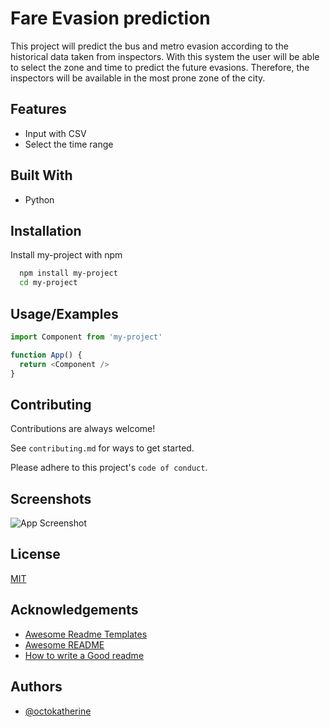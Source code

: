 # Fare Evasion prediction

This project will predict the bus and metro evasion according to the historical data taken from inspectors.
With this system the user will be able to select the zone and time to predict the future evasions. Therefore, the inspectors will be available in the most prone zone of the city.

## Features

- Input with CSV
- Select the time range 

## Built With
- Python
  
## Installation

Install my-project with npm

```bash
  npm install my-project
  cd my-project
```
    
## Usage/Examples

```javascript
import Component from 'my-project'

function App() {
  return <Component />
}
```


## Contributing

Contributions are always welcome!

See `contributing.md` for ways to get started.

Please adhere to this project's `code of conduct`.


## Screenshots

![App Screenshot](https://via.placeholder.com/468x300?text=App+Screenshot+Here)


## License

[MIT](https://choosealicense.com/licenses/mit/)


## Acknowledgements

 - [Awesome Readme Templates](https://awesomeopensource.com/project/elangosundar/awesome-README-templates)
 - [Awesome README](https://github.com/matiassingers/awesome-readme)
 - [How to write a Good readme](https://bulldogjob.com/news/449-how-to-write-a-good-readme-for-your-github-project)


## Authors

- [@octokatherine](https://www.github.com/octokatherine)

